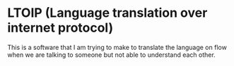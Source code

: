 # LTOIP (Language translation over internet protocol)
This is a software that I am trying to make to translate the language on flow when we are talking to someone but not able to understand each other.
